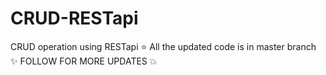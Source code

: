 # CRUD-RESTapi
CRUD operation using RESTapi ⭐
All the updated code is in master branch ✨
FOLLOW FOR MORE UPDATES 💥
